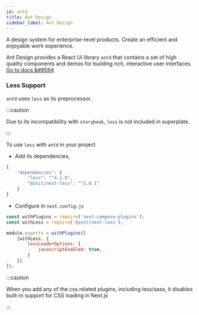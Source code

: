 ```yaml
---
id: antd
title: Ant Design
sidebar_label: Ant Design
---
```


A design system for enterprise-level products. Create an efficient and enjoyable work experience.

Ant Design provides a React UI library `antd` that contains a set of high quality components and demos for building rich, interactive user interfaces.  
[Go to docs &#8594](https://ant.design/docs/react/introduce)

### Less Support
`antd` uses `less` as its preprocessor.

:::caution

Due to its incompatibility with `storybook`, `less` is not included in superplate.

:::

To use `less` with `antd` in your project  
- Add its dependencies,

```js title="package.json"
{
    "dependencies": {
        "less": "^4.1.0",
        "@zeit/next-less": "^1.0.1"
    }
} 
```

- Configure in `next.config.js`

```js title="next.config.js"
const withPlugins = require('next-compose-plugins');
const withLess = require('@zeit/next-less');

module.exports = withPlugins([
    [withLess, {
        lessLoaderOptions: {
            javascriptEnabled: true,
        }
    }]
]);
```

:::caution

When you add any of the css related plugins, including less/sass, it disables built-in support for CSS loading in Next.js

:::